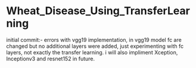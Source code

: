 # Wheat_Disease_Using_TransferLearning

initial commit:- errors with vgg19 implementation, in vgg19 model fc are changed but no additional layers were added, just experimenting with fc layers, not exactly the transfer learning. i will also impliment Xception,  Inceptionv3 and resnet152 in future. 
